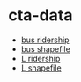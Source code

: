 # cta-data

- [bus ridership](https://data.cityofchicago.org/Transportation/CTA-Ridership-Bus-Routes-Daily-Totals-by-Route/jyb9-n7fm/about_data)
- [bus shapefile](https://data.cityofchicago.org/Transportation/CTA-Bus-Stops-Shapefile/pxug-u72f/about_data)
- [L ridership](https://data.cityofchicago.org/dataset/CTA-L-Rail-Stations-Shapefile/vmyy-m9qj/about_data)
- [L shapefile](https://data.cityofchicago.org/Transportation/CTA-Ridership-L-Station-Entries-Daily-Totals/5neh-572f/about_data)
